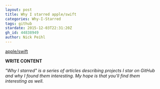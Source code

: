 ```yaml
---
layout: post
title: Why I starred apple/swift
categories: Why-I-Starred
tags: github
stardate: 2015-12-03T22:31:20Z
gh_id: 44838949
author: Nick Peihl
---
```


[apple/swift](https://github.com/apple/swift)

**WRITE CONTENT**

*"Why I starred" is a series of articles describing projects I star on GitHub and why I found them interesting. My hope is that you'll find them interesting as well.*

